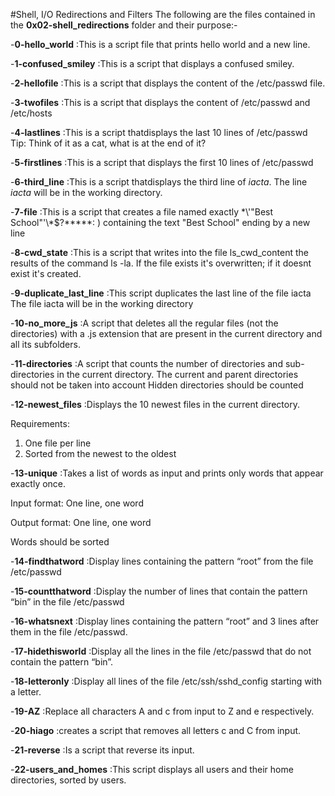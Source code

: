 #Shell, I/O Redirections and Filters
The following are the files contained in the **0x02-shell_redirections** folder and their purpose:-

-**0-hello_world**
:This is a script file that prints hello world and a new line.

-**1-confused_smiley**
:This is a script that displays a confused smiley.

-**2-hellofile**
:This is a script that displays the content of the /etc/passwd file.

-**3-twofiles**
:This is a script that displays the content of /etc/passwd and /etc/hosts 

-**4-lastlines**
:This is a script thatdisplays the last 10 lines of /etc/passwd 
Tip: Think of it as a cat, what is at the end of it?

-**5-firstlines**
:This is a script that displays the first 10 lines of /etc/passwd 

-**6-third_line**
:This is a script thatdisplays the third line of *iacta*. The line *iacta* will be in the working directory.

-**7-file**
:This is a script that creates a file named exactly \*\\'"Best School"\'\\*$\?\*\*\*\*\*: ) containing the text "Best School" ending by a new line

-**8-cwd_state**
:This is a script that writes into the file ls_cwd_content the results of the command ls -la. If the file exists it's overwritten; if it doesnt exist it's created.

-**9-duplicate_last_line**
:This script duplicates the last line of the file iacta
The file iacta will be in the working directory
  

-**10-no_more_js**
:A script that deletes all the regular files (not the directories) with a .js extension that are present in the current directory and all its subfolders.
  

-**11-directories**
:A script that counts the number of directories and sub-directories in the current directory.
The current and parent directories should not be taken into account
Hidden directories should be counted


-**12-newest_files**
:Displays the 10 newest files in the current directory.

Requirements:
1. One file per line
2. Sorted from the newest to the oldest
  

-**13-unique**
:Takes a list of words as input and prints only words that appear exactly once.

Input format: One line, one word

Output format: One line, one word

Words should be sorted
  

-**14-findthatword**
:Display lines containing the pattern “root” from the file /etc/passwd
  

-**15-countthatword**
:Display the number of lines that contain the pattern “bin” in the file /etc/passwd
  

-**16-whatsnext**
:Display lines containing the pattern “root” and 3 lines after them in the file /etc/passwd.


-**17-hidethisworld**
:Display all the lines in the file /etc/passwd that do not contain the pattern “bin”.
  

-**18-letteronly**
:Display all lines of the file /etc/ssh/sshd_config starting with a letter.
  

-**19-AZ**
:Replace all characters A and c from input to Z and e respectively.
  

-**20-hiago**
:creates a script that removes all letters c and C from input.
  

-**21-reverse**
:Is a script that reverse its input.


-**22-users_and_homes**
:This script displays all users and their home directories, sorted by users.
